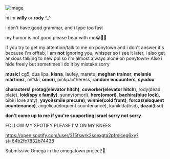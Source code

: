 ![image](https://github.com/smilemittens/smilemittens/assets/138685973/0d8de408-945a-485e-b659-ae8baef1ba71)








hi im **willy** or **rody** ^_^

i don't have good grammar, and i type too fast

my humor is not good please bear with me😭🙏🏾

if you try to get my attention/talk to me on ponytown and i don't answer it's because i'm offtab, i am **not** ignoring you, whisper so i see it later, i also get anxious talking to new ppl so i'm almost always alone on ponytown💀 Also i hide freely but sometimes i do it by mistake sorry

**music!** cg5, dua lipa, __kiana__, laufey, maretu, __meghan trainor__, __melanie martinez__, mitski, __omori__, pinkpantheress, __random encounters__, __syudou__

**characters!** __protag(elevator hitch)__, __coworker(elevator hitch__), rody(dead plate), __loid(spy x family)__, sunny(omori), __hero(omori)__, __bachira(blue lock)__, bibi(i love amy), __yayoi(smile precure)__, __winnie(cold front)__, __forcas(eloquent countenance)__, angelica(eloquent countenance), kunikida(bsd), **dazai**(bsd)

**don't come up to me if you're supporting israel sorry not sorry**

FOLLOW MY SPOTIFY PLEASE I'M ON MY KNEES

https://open.spotify.com/user/315fswrk2soexgta2pfrslceg6xy?si=64b2fc7832b74438

Submissive Omega in the omegatown project!🐺
